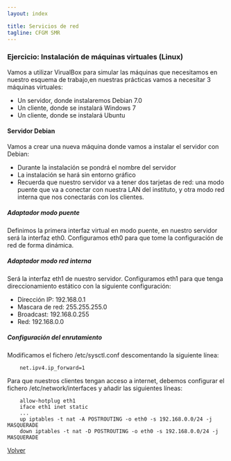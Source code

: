 ```yaml
---
layout: index

title: Servicios de red 
tagline: CFGM SMR
---
```

### Ejercicio: Instalación de máquinas virtuales (Linux)

Vamos a utilizar VirualBox para simular las máquinas que necesitamos en nuestro esquema de trabajo,en nuestras prácticas vamos a necesitar 3 máquinas virtuales:


* Un servidor, donde instalaremos Debian 7.0
* Un cliente, donde se instalará Windows 7 
* Un cliente, donde se instalará Ubuntu 

#### Servidor Debian

Vamos a crear una nueva máquina donde vamos a instalar el servidor con Debian:

* Durante la instalación se pondrá el nombre del servidor
* La instalación se hará sin entorno gráfico
* Recuerda que nuestro servidor va a tener dos tarjetas de red: una modo puente que va a conectar con nuestra LAN del instituto, y otra modo red interna que nos conectarás con los clientes.

##### Adaptador modo puente

Definimos la primera interfaz virtual en modo puente, en nuestro servidor será la interfaz eth0. Configuramos eth0 para que tome la configuración de red de forma dinámica.

##### Adaptador modo red interna

Será la interfaz eth1 de nuestro servidor. Configuramos eth1 para que tenga direccionamiento estático con la siguiente configuración:

* Dirección IP: 192.168.0.1
* Mascara de red: 255.255.255.0
* Broadcast: 192.168.0.255
* Red: 192.168.0.0

##### Configuración del enrutamiento


Modificamos el fichero /etc/sysctl.conf descomentando la siguiente línea:

        net.ipv4.ip_forward=1

Para que nuestros clientes tengan acceso a internet, debemos configurar el fichero /etc/network/interfaces y añadir las siguientes líneas:

        allow-hotplug eth1 
        iface eth1 inet static 
        ...
        up iptables -t nat -A POSTROUTING -o eth0 -s 192.168.0.0/24 -j MASQUERADE
        down iptables -t nat -D POSTROUTING -o eth0 -s 192.168.0.0/24 -j MASQUERADE


[Volver](index)

